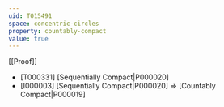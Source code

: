```yaml
---
uid: T015491
space: concentric-circles
property: countably-compact
value: true
---
```

[[Proof]]

* [T000331] [Sequentially Compact|P000020]
* [I000003] [Sequentially Compact|P000020] => [Countably Compact|P000019]

